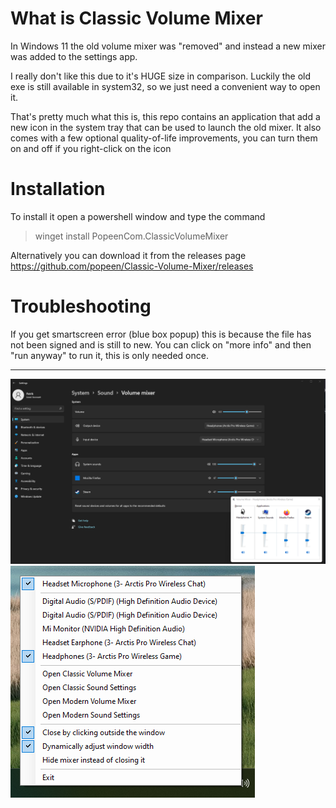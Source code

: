 # What is Classic Volume Mixer
In Windows 11 the old volume mixer was "removed" and instead a new mixer was added to the settings app.

I really don't like this due to it's HUGE size in comparison. Luckily the old exe is still available in system32, so we just need a convenient way to open it. 

That's pretty much what this is, this repo contains an application that add a new icon in the system tray that can be used to launch the old mixer.
It also comes with a few optional quality-of-life improvements, you can turn them on and off if you right-click on the icon

# Installation
To install it open a powershell window and type the command

> winget install PopeenCom.ClassicVolumeMixer

Alternatively you can download it from the releases page  
https://github.com/popeen/Classic-Volume-Mixer/releases

# Troubleshooting
If you get smartscreen error (blue box popup) this is because the file has not been signed and is still to new. You can click on "more info" and then "run anyway" to run it, this is only needed once. 

-----

![Screenshot](size.png)
![Menu](menu.png)
